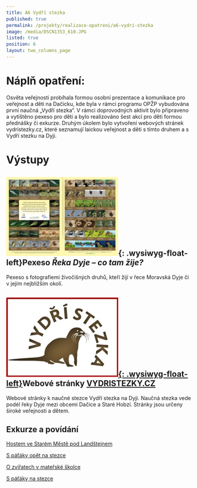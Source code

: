 ```yaml
---
title: A6 Vydří stezka
published: true
permalink: /projekty/realizace-opatreni/a6-vydri-stezka
image: /media/DSCN1353_610.JPG
listed: true
position: 6
layout: two_columns_page
---
```

# Náplň opatření:

Osvěta veřejnosti probíhala formou osobní prezentace a komunikace
pro veřejnost a děti na Dačicku, kde byla v rámci programu OPŽP
vybudována první naučná „Vydří stezka“. V rámci doprovodných aktivit
bylo připraveno a vytištěno pexeso pro děti a bylo realizováno šest akcí pro děti formou přednášky či
exkurze. Druhým úkolem bylo vytvoření webových stránek vydristezky.cz,
které seznamují laickou veřejnost a děti s tímto druhem a s Vydří stezku na Dyji.

# Výstupy

## ![](/media/ALKA_pexeso_vnit_ek_300.jpg){: .wysiwyg-float-left}Pexeso _Řeka Dyje – co tam žije?_

Pexeso s fotografiemi živočišných druhů, kteří žijí v řece Moravská Dyje
či v jejím nejbližším okolí.

<div class="clearfix"></div>

## [![](/media/vydristezky_300.jpg){: .wysiwyg-float-left}](https://www.vydristezky.cz)Webové stránky [VYDRISTEZKY.CZ](https://www.vydristezky.cz)

Webové stránky k naučné stezce Vydří stezka na Dyji. Naučná stezka vede
podél řeky Dyje mezi obcemi Dačice a Staré Hobzí. Stránky jsou určeny
široké veřejnosti a dětem.

<div class="clearfix"></div>

## Exkurze a povídání

[Hostem ve Starém Městě pod Landštejnem](https://www.vydristezky.cz/news/hostem-ve-starem-meste-pod-landstejnem)

[S páťáky opět na stezce](https://www.vydristezky.cz/news/s-pataky-opet-na-stezce)

[O zvířatech v mateřské školce](https://www.vydristezky.cz/news/o-zviratech-v-materske-skolce)

[S páťáky na stezce](https://www.vydristezky.cz/news/s-pataky-na-stezce)
